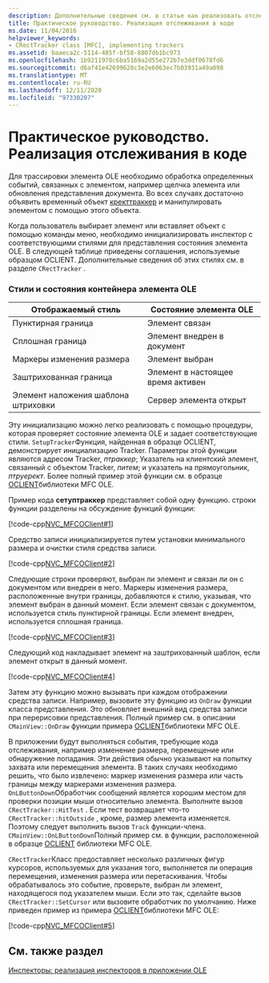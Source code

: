 ```yaml
---
description: Дополнительные сведения см. в статье как реализовать отслеживание в коде.
title: Практическое руководство. Реализация отслеживания в коде
ms.date: 11/04/2016
helpviewer_keywords:
- CRectTracker class [MFC], implementing trackers
ms.assetid: baaeca2c-5114-485f-bf58-8807db1bc973
ms.openlocfilehash: 1b9211978c6ba5169a2d55e272b7e3ddf0678fd6
ms.sourcegitcommit: d6af41e42699628c3e2e6063ec7b03931a49a098
ms.translationtype: MT
ms.contentlocale: ru-RU
ms.lasthandoff: 12/11/2020
ms.locfileid: "97330207"
---
```

# <a name="how-to-implement-tracking-in-your-code"></a>Практическое руководство. Реализация отслеживания в коде

Для трассировки элемента OLE необходимо обработка определенных событий, связанных с элементом, например щелчка элемента или обновления представления документа. Во всех случаях достаточно объявить временный объект [кректтраккер](reference/crecttracker-class.md) и манипулировать элементом с помощью этого объекта.

Когда пользователь выбирает элемент или вставляет объект с помощью команды меню, необходимо инициализировать инспектор с соответствующими стилями для представления состояния элемента OLE. В следующей таблице приведены соглашения, используемые образцом OCLIENT. Дополнительные сведения об этих стилях см. в разделе `CRectTracker` .

### <a name="container-styles-and-states-of-the-ole-item"></a>Стили и состояния контейнера элемента OLE

|Отображаемый стиль|Состояние элемента OLE|
|---------------------|-----------------------|
|Пунктирная граница|Элемент связан|
|Сплошная граница|Элемент внедрен в документ|
|Маркеры изменения размера|Элемент выбран|
|Заштрихованная граница|Элемент в настоящее время активен|
|Элемент наложения шаблона штриховки|Сервер элемента открыт|

Эту инициализацию можно легко реализовать с помощью процедуры, которая проверяет состояние элемента OLE и задает соответствующие стили. `SetupTracker`Функция, найденная в образце OCLIENT, демонстрирует инициализацию Tracker. Параметры этой функции являются адресом Tracker, *птраккер*; Указатель на клиентский элемент, связанный с объектом Tracker, *питем*; и указатель на прямоугольник, *птруерект*. Более полный пример этой функции см. в образце [OCLIENT](../overview/visual-cpp-samples.md)библиотеки MFC OLE.

Пример кода **сетуптраккер** представляет собой одну функцию. строки функции разделены на обсуждение функций функции:

[!code-cpp[NVC_MFCOClient#1](codesnippet/cpp/how-to-implement-tracking-in-your-code_1.cpp)]

Средство записи инициализируется путем установки минимального размера и очистки стиля средства записи.

[!code-cpp[NVC_MFCOClient#2](codesnippet/cpp/how-to-implement-tracking-in-your-code_2.cpp)]

Следующие строки проверяют, выбран ли элемент и связан ли он с документом или внедрен в него. Маркеры изменения размера, расположенные внутри границы, добавляются к стилю, указывая, что элемент выбран в данный момент. Если элемент связан с документом, используется стиль пунктирной границы. Если элемент внедрен, используется сплошная граница.

[!code-cpp[NVC_MFCOClient#3](codesnippet/cpp/how-to-implement-tracking-in-your-code_3.cpp)]

Следующий код накладывает элемент на заштрихованный шаблон, если элемент открыт в данный момент.

[!code-cpp[NVC_MFCOClient#4](codesnippet/cpp/how-to-implement-tracking-in-your-code_4.cpp)]

Затем эту функцию можно вызывать при каждом отображении средства записи. Например, вызовите эту функцию из `OnDraw` функции класса представления. Это обновляет внешний вид средства записи при перерисовки представления. Полный пример см. в описании `CMainView::OnDraw` функции примера [OCLIENT](../overview/visual-cpp-samples.md)библиотеки MFC OLE.

В приложении будут выполняться события, требующие кода отслеживания, например изменение размера, перемещение или обнаружение попадания. Эти действия обычно указывают на попытку захвата или перемещения элемента. В таких случаях необходимо решить, что было извлечено: маркер изменения размера или часть границы между маркерами изменения размера. `OnLButtonDown`Обработчик сообщений является хорошим местом для проверки позиции мыши относительно элемента. Выполните вызов `CRectTracker::HitTest` . Если тест возвращает что-то `CRectTracker::hitOutside` , кроме, размер элемента изменяется. Поэтому следует выполнить вызов `Track` функции-члена. `CMainView::OnLButtonDown`Полный пример см. в функции, расположенной в образце [OCLIENT](../overview/visual-cpp-samples.md) библиотеки MFC OLE.

`CRectTracker`Класс предоставляет несколько различных фигур курсоров, используемых для указания того, выполняется ли операция перемещения, изменения размера или перетаскивания. Чтобы обрабатывалось это событие, проверьте, выбран ли элемент, находящегося под указателем мыши. Если это так, сделайте вызов `CRectTracker::SetCursor` или вызовите обработчик по умолчанию. Ниже приведен пример из примера [OCLIENT](../overview/visual-cpp-samples.md)библиотеки MFC OLE:

[!code-cpp[NVC_MFCOClient#5](codesnippet/cpp/how-to-implement-tracking-in-your-code_5.cpp)]

## <a name="see-also"></a>См. также раздел

[Инспекторы: реализация инспекторов в приложении OLE](trackers-implementing-trackers-in-your-ole-application.md)
